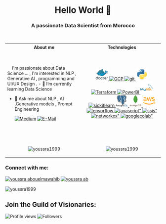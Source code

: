 <!-- ![logo](Github_Banner_1_1280x720.png)  -->
<h1 align="center">Hello World 👋</h1>
<h3 align="center">A passionate Data Scientist from Morocco</h3>



<p align="left"> <a href="https://twitter.com/" target="blank"><img src="https://img.shields.io/twitter/follow/?logo=twitter&style=for-the-badge" alt="" /></a> </p>



<table width="100%">
  <tr>
  <th>About me</th>
  <th>Technologies </th>
  </tr>
  <tr>
  <td width="50%">

  <br><p align="left">&nbsp; &nbsp; I'm passionate about Data Science ... , I'm interested in NLP , Generative AI , programming and UI/UX Design . - 🌱 I’m currently 
    learning Data Science

- 💬 Ask me about  NLP , AI ,Generative models , Prompt Engineering 


  [![Medium](https://img.shields.io/badge/Medium-369?style=flat-square&logo=medium&logoColor=white&color=purple)](https://medium.com/@abouelmawahib.youssra.19999)
  [![E-Mail](https://img.shields.io/badge/Email-Reveal-2a8?style=flat-square&logo=gmail&logoColor=red)](https://mailhide.io/e/7kKCtuHe)
  
  <br>
  
</p>
  </td>
  <td width="50%">

 <p align = "center">
  <a 
  <a href="https://www.docker.com/" target="_blank" rel="noreferrer"> <img src="https://raw.githubusercontent.com/devicons/devicon/master/icons/docker/docker-original-wordmark.svg" alt="docker" width="40" height="40"/> </a>
  <a href="https://cloud.google.com/docs" target="_blank" rel="noreferrer"> <img src="https://cdn.jsdelivr.net/gh/devicons/devicon/icons/googlecloud/googlecloud-original.svg" alt="GCP" width="40" height="40"/> </a>
  <a href="https://git-scm.com/" target="_blank" rel="noreferrer"> <img src="https://www.vectorlogo.zone/logos/git-scm/git-scm-icon.svg" alt="git" width="40" height="40"/> </a>
  <a href="https://www.python.org" target="_blank" rel="noreferrer"> <img src="https://raw.githubusercontent.com/devicons/devicon/master/icons/python/python-original.svg" alt="python" width="40" height="40"/> </a>
  <a href="https://pytorch.org/docs/stable/index.html" target="_blank" rel="noreferrer"> <img src="https://upload.wikimedia.org/wikipedia/commons/thumb/1/10/PyTorch_logo_icon.svg/1200px-PyTorch_logo_icon.svg.png" alt="Terraform" width="40" height="40"/> </a>
  <a href="https://learn.microsoft.com/en-us/power-bi/" target="_blank" rel="noreferrer"> <img src="https://upload.wikimedia.org/wikipedia/commons/thumb/c/cf/New_Power_BI_Logo.svg/1200px-New_Power_BI_Logo.svg.png" alt="PowerBI" width="40" height="40"/> </a>
  <a href="https://www.mysql.com/" target="_blank" rel="noreferrer"> <img src="https://raw.githubusercontent.com/devicons/devicon/master/icons/mysql/mysql-original-wordmark.svg" alt="mysql" width="40" height="40"/> </a>
  <a href="https://scikit-learn.org/0.21/documentation.html" target="_blank" rel="noreferrer"> <img src="https://upload.wikimedia.org/wikipedia/commons/thumb/0/05/Scikit_learn_logo_small.svg/1280px-Scikit_learn_logo_small.svg.png" alt="sickitlearn" width="40" height="40"/> </a>
  <a href="https://www.postgresql.org" target="_blank" rel="noreferrer"> <img src="https://raw.githubusercontent.com/devicons/devicon/master/icons/postgresql/postgresql-original-wordmark.svg" alt="postgresql" width="40" height="40"/> </a>
  <a href="https://www.mongodb.com/" target="_blank" rel="noreferrer"> <img src="https://raw.githubusercontent.com/devicons/devicon/master/icons/mongodb/mongodb-original-wordmark.svg" alt="mongodb" width="40" height="40"/> </a>
  <a href="https://docs.aws.amazon.com/" target="_blank" rel="noreferrer"> <img src="https://github.com/devicons/devicon/blob/master/icons/amazonwebservices/amazonwebservices-plain-wordmark.svg" alt="AWS" width="40" height="40"/> </a>
   <a href="https://www.tensorflow.org/api_docs" target="_blank" rel="noreferrer"> <img src="https://blogger.googleusercontent.com/img/b/R29vZ2xl/AVvXsEgnG6dJv4-THd3fvrEqLTs6Z75NLfpP9IBjnnNntRLz-VhvfOgbKl_ZBYWOhIzSQiKuIOIRKpBIhXQtsfFTmKu2a8tsvSIIRF6Cl-QkJJR3Rb2QKBFIPzOQgG-zToE7zU1Orn4o-cau7cM/s1600/1_b4otA55Us-hoI57lqUfplA.png" alt="tensorflow" width="40" height="40"/> </a>
   <a href="https://developer.mozilla.org/fr/docs/Web/JavaScript" target="_blank" rel="noreferrer"> <img src="https://static.vecteezy.com/system/resources/previews/027/127/463/original/javascript-logo-javascript-icon-transparent-free-png.png" alt=javascript" width="40" height="40"/> </a>
   <a href="https://learn.microsoft.com/en-us/sql/integration-services/sql-server-integration-services?view=sql-server-ver16" target="_blank" rel="noreferrer"> <img src="https://thedataengineer.blog/assets/img/posts/ssislogo.png" alt=ssis" width="40" height="40"/> </a>
   <a href="https://networkx.org/" target="_blank" rel="noreferrer"> <img src="https://networkx.org/_static/networkx_logo.svg" alt=networkxx" width="40" height="40"/> </a>
    <a href="https://colab.google/" target="_blank" rel="noreferrer"> <img src="https://upload.wikimedia.org/wikipedia/commons/thumb/d/d0/Google_Colaboratory_SVG_Logo.svg/1280px-Google_Colaboratory_SVG_Logo.svg.png" alt=googlecolab" width="40" height="40"/> </a>
 </p>

  </td>
  <tr>
  <td width = "50%">
  <br>
  <p align = "center"><img src="https://github-profile-summary-cards.vercel.app/api/cards/stats?username=youssra1999&theme=tokyonight&count_private=true&show_icons=true&locale=en" alt="youssra1999" /></p>
  </td>
  <td width = "50%">
  <br>
  <p align = "center"><img src="https://github-profile-summary-cards.vercel.app/api/cards/repos-per-language?username=youssra1999&layout=compact&show_icons=true&theme=tokyonight&locale=en&count_private=true&langs_count=6" alt="youssra1999" /></p>
  </td>
  </tr>
  </table>
 

<h3 align="left">Connect with me:</h3>
<p align="left">
<a href="https://linkedin.com/in/youssra abouelmawahib" target="blank"><img align="center" src="https://raw.githubusercontent.com/rahuldkjain/github-profile-readme-generator/master/src/images/icons/Social/linked-in-alt.svg" alt="youssra abouelmawahib" height="30" width="40" /></a>
<a href="https://fb.com/youssra ab" target="blank"><img align="center" src="https://raw.githubusercontent.com/rahuldkjain/github-profile-readme-generator/master/src/images/icons/Social/facebook.svg" alt="youssra ab" height="30" width="40" /></a>
</p>




<p><img align="center" src="https://github-readme-streak-stats.herokuapp.com/?user=youssra1999&" alt="youssra1999" /></p>

## Join the Guild of Visionaries:
![Profile views](https://komarev.com/ghpvc/?username=youssra1999)
![Followers](https://img.shields.io/github/followers/youssra1999?style=social)

